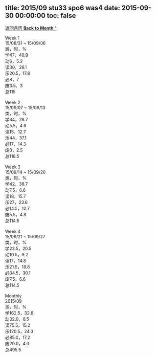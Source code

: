 title: 2015/09 stu33 spo6 was4
date: 2015-09-30 00:00:00
toc: false
---
[返回月历 **Back to Month ^**](/lifelogs/2015/09/index.html)
<br/><div>Week 1</div><div>15/08/31 ~ 15/09/06</div><div>类，时，%</div><div>学47，40.9</div><div>动6，5.2</div><div>读30，26.1</div><div>乐20.5，17.8<br/>必8，7<br/>废3.5，3<br/>总115</div><div><br/></div><div>Week 2</div><div>15/09/07 ~ 15/09/13</div><div>类，时，%<br/>学34，28.7<br/>动5.5，4.6</div><div>读15，12.7</div><div>乐44，37.1</div><div>必17，14.3</div><div>废3，2.5<br/>总118.5</div><div><br/></div><div>Week 3</div><div>15/09/14 ~ 15/09/20</div><div>类，时，%</div><div>学42，36.7</div><div>动7.5，6.6</div><div>读18，15.7</div><div>乐27，23.6</div><div>必14.5，12.7</div><div>废5.5，4.8</div><div>总114.5</div><div><br/></div><div>Week 4</div><div>15/09/21 ~ 15/09/27</div><div>类，时，%</div><div>学23.5，20.5</div><div>动10.5，9.2</div><div>读17，14.8</div><div>乐21.5，18.8<br/>必34.5，30.1</div><div>废7.5，6.6</div><div>总114.5</div><div><br/></div><div>Monthly</div><div>2015/09</div><div>类，时，%</div><div>学162.5，32.8</div><div>动32.0，6.5</div><div>读75.5，15.2</div><div>乐120.5，24.3</div><div>必85.0，17.2</div><div>废20.0，4.0</div><div>总495.5</div>